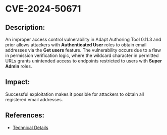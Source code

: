 # CVE-2024-50671

## Description:

An improper access control vulnerability in Adapt Authoring Tool 0.11.3 and prior allows attackers with **Authenticated User** roles to obtain email addresses via the **Get users** feature. The vulnerability occurs due to a flaw in permission verification logic, where the wildcard character in permitted URLs grants unintended access to endpoints restricted to users with **Super Admin** roles.

## Impact:

Successful exploitation makes it possible for attackers to obtain all registered email addresses.

## References:

- [Technical Details](<https://pages.dos-m0nk3y.com/blog/cve/Adapt Authoring Tool 0.11.3 - Authenticated Remote Code Execution/#improper-access-control-cve-2024-50671>)
